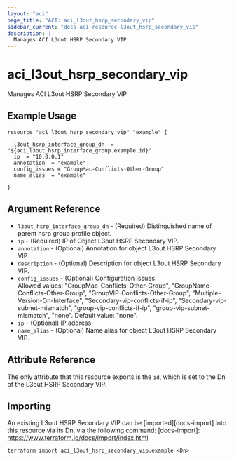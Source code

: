 ```yaml
---
layout: "aci"
page_title: "ACI: aci_l3out_hsrp_secondary_vip"
sidebar_current: "docs-aci-resource-l3out_hsrp_secondary_vip"
description: |-
  Manages ACI L3out HSRP Secondary VIP
---
```


# aci_l3out_hsrp_secondary_vip

Manages ACI L3out HSRP Secondary VIP

## Example Usage

```hcl
resource "aci_l3out_hsrp_secondary_vip" "example" {

  l3out_hsrp_interface_group_dn  = "${aci_l3out_hsrp_interface_group.example.id}"
  ip  = "10.0.0.1"
  annotation  = "example"
  config_issues = "GroupMac-Conflicts-Other-Group"
  name_alias  = "example"

}
```

## Argument Reference

- `l3out_hsrp_interface_group_dn` - (Required) Distinguished name of parent hsrp group profile object.
- `ip` - (Required) IP of Object L3out HSRP Secondary VIP.
- `annotation` - (Optional) Annotation for object L3out HSRP Secondary VIP.
- `description` - (Optional) Description for object L3out HSRP Secondary VIP.
- `config_issues` - (Optional) Configuration Issues.  
  Allowed values: "GroupMac-Conflicts-Other-Group", "GroupName-Conflicts-Other-Group", "GroupVIP-Conflicts-Other-Group", "Multiple-Version-On-Interface", "Secondary-vip-conflicts-if-ip", "Secondary-vip-subnet-mismatch", "group-vip-conflicts-if-ip", "group-vip-subnet-mismatch", "none". Default value: "none".
- `ip` - (Optional) IP address.
- `name_alias` - (Optional) Name alias for object L3out HSRP Secondary VIP.

## Attribute Reference

The only attribute that this resource exports is the `id`, which is set to the
Dn of the L3out HSRP Secondary VIP.

## Importing

An existing L3out HSRP Secondary VIP can be [imported][docs-import] into this resource via its Dn, via the following command:
[docs-import]: https://www.terraform.io/docs/import/index.html

```
terraform import aci_l3out_hsrp_secondary_vip.example <Dn>
```
